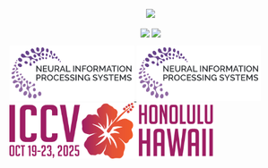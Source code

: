 <!--
- 👋 Hi, I’m @zhyblue424
- 👀 I’m interested in ...
- 🌱 I’m currently learning ...
- 💞️ I’m looking to collaborate on ...
- 📫 How to reach me ...
- 😄 Pronouns: ...
- ⚡ Fun fact: ...

zhyblue424/zhyblue424 is a ✨ special ✨ repository because its `README.md` (this file) appears on your GitHub profile.
You can click the Preview link to take a look at your changes.
--->

<p align="center">
<img src="https://readme-typing-svg.demolab.com?font=Orbitron&size=25&pause=1000&center=true&vCenter=true&random=false&width=600&lines=I+am+zhyblue424!;Welcome+to+my+GitHub+profile+page!" />
</p>
 
<p align="center">
<!-- https://github.com/anuraghazra/github-readme-stats -->
<img align="center" width="400" src="https://github-readme-stats.vercel.app/api?username=zhyblue424&theme=transparent&include_all_commits=true&show_icons=true&hide_border=true" />
<!-- https://github.com/DenverCoder1/github-readme-streak-stats -->
<img align="center" width="400" src="https://streak-stats.demolab.com?user=zhyblue424&theme=transparent&date_format=%5BY.%5Dn.j&hide_border=true" />
</p>


<p align="left">
  <a href="#">
    <img src="./NeurIPS-logo.png" alt="NeurIPS 2024" height="100">
  </a>
  <a href="#">
    <img src="./NeurIPS-logo.png" alt="NeurIPS 2024" height="100">
  </a>
   <a href="#">
    <img src="./ICCV-logo.svg" alt="ICCV 2025" height="100">
  </a>
</p>



